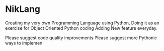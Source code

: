 # NikLang

Creating my very own Programming Language using Python, Doing it as an exercise for Object Oriented Python coding
Adding New feature everyday.

Please suggest code quality improvements
Please suggest more Pythonic ways to implemen
